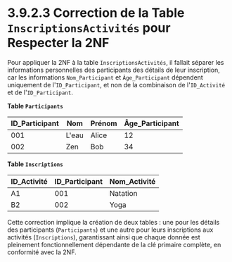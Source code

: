 # 3.9.2.3 Correction de la Table `InscriptionsActivités` pour Respecter la 2NF

Pour appliquer la 2NF à la table `InscriptionsActivités`, il fallait séparer les informations personnelles des participants des détails de leur inscription, car les informations `Nom_Participant` et `Âge_Participant` dépendent uniquement de l'`ID_Participant`, et non de la combinaison de l'`ID_Activité` et de l'`ID_Participant`.

**Table `Participants`**

| ID_Participant | Nom   | Prénom | Âge_Participant |
| -------------- | ----- | ------ | --------------- |
| 001            | L'eau | Alice  | 12              |
| 002            | Zen   | Bob    | 34              |

**Table `Inscriptions`**

| ID_Activité | ID_Participant | Nom_Activité |
| ----------- | -------------- | ------------ |
| A1          | 001            | Natation     |
| B2          | 002            | Yoga         |

Cette correction implique la création de deux tables : une pour les détails des participants (`Participants`) et une autre pour leurs inscriptions aux activités (`Inscriptions`), garantissant ainsi que chaque donnée est pleinement fonctionnellement dépendante de la clé primaire complète, en conformité avec la 2NF.